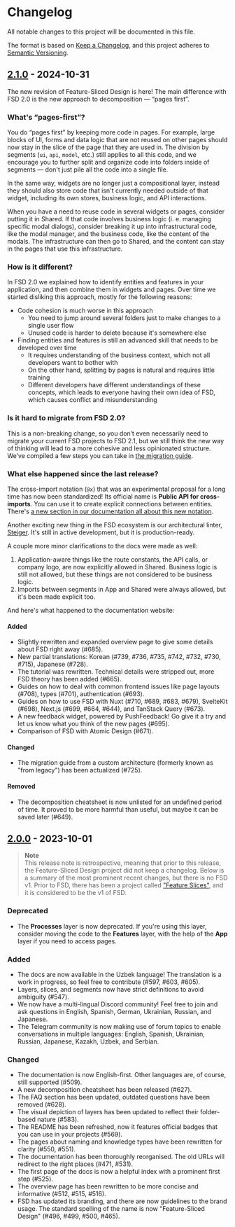 # Changelog

All notable changes to this project will be documented in this file.

The format is based on [Keep a Changelog](https://keepachangelog.com/en/1.1.0/),
and this project adheres to [Semantic Versioning](https://semver.org/spec/v2.0.0.html).

<!-- ## [Since last release][since-last-release] -->

## [2.1.0] - 2024-10-31

The new revision of Feature-Sliced Design is here! The main difference with FSD 2.0 is the new approach to decomposition — “pages first”.

### What's “pages-first”?

You do “pages first” by keeping more code in pages. For example, large blocks of UI, forms and data logic that are not reused on other pages should now stay in the slice of the page that they are used in. The division by segments (`ui`, `api`, `model`, etc.) still applies to all this code, and we encourage you to further split and organize code into folders inside of segments — don't just pile all the code into a single file.

In the same way, widgets are no longer just a compositional layer, instead they should also store code that isn't currently needed outside of that widget, including its own stores, business logic, and API interactions.

When you have a need to reuse code in several widgets or pages, consider putting it in Shared. If that code involves business logic (i. e. managing specific modal dialogs), consider breaking it up into infrastructural code, like the modal manager, and the business code, like the content of the modals. The infrastructure can then go to Shared, and the content can stay in the pages that use this infrastructure.

### How is it different?

In FSD 2.0 we explained how to identify entities and features in your application, and then combine them in widgets and pages. Over time we started disliking this approach, mostly for the following reasons: 

- Code cohesion is much worse in this approach
    - You need to jump around several folders just to make changes to a single user flow
    - Unused code is harder to delete because it's somewhere else
- Finding entities and features is still an advanced skill that needs to be developed over time
    - It requires understanding of the business context, which not all developers want to bother with
    - On the other hand, splitting by pages is natural and requires little training
    - Different developers have different understandings of these concepts, which leads to everyone having their own idea of FSD, which causes conflict and misunderstanding

### Is it hard to migrate from FSD 2.0?

This is a non-breaking change, so you don’t even necessarily need to migrate your current FSD projects to FSD 2.1, but we still think the new way of thinking will lead to a more cohesive and less opinionated structure. We’ve compiled a few steps you can take in [the migration guide](https://feature-sliced.design/docs/guides/migration/from-v2-0).

### What else happened since the last release?

The cross-import notation (`@x`) that was an experimental proposal for a long time has now been standardized! Its official name is **Public API for cross-imports**. You can use it to create explicit connections between entities. There's [a new section in our documentation all about this new notation](https://feature-sliced.design/docs/reference/public-api#public-api-for-cross-imports).

Another exciting new thing in the FSD ecosystem is our architectural linter, [Steiger](https://github.com/feature-sliced/steiger). It's still in active development, but it is production-ready.

A couple more minor clarifications to the docs were made as well:

1. Application-aware things like the route constants, the API calls, or company logo, are now explicitly allowed in Shared. Business logic is still not allowed, but these things are not considered to be business logic.
2. Imports between segments in App and Shared were always allowed, but it's been made explicit too.

And here's what happened to the documentation website:

#### Added

- Slightly rewritten and expanded overview page to give some details about FSD right away (#685).
- New partial translations: Korean (#739, #736, #735, #742, #732, #730, #715), Japanese (#728).
- The tutorial was rewritten. Technical details were stripped out, more FSD theory has been added (#665).
- Guides on how to deal with common frontend issues like page layouts (#708), types (#701), authentication (#693).
- Guides on how to use FSD with Nuxt (#710, #689, #683, #679), SvelteKit (#698), Next.js (#699, #664, #644), and TanStack Query (#673).
- A new feedback widget, powered by PushFeedback! Go give it a try and let us know what you think of the new pages (#695).
- Comparison of FSD with Atomic Design (#671).

#### Changed

- The migration guide from a custom architecture (formerly known as "from legacy") has been actualized (#725).

#### Removed

- The decomposition cheatsheet is now unlisted for an undefined period of time. It proved to be more harmful than useful, but maybe it can be saved later (#649).

## [2.0.0] - 2023-10-01

> **Note**  
> This release note is retrospective, meaning that prior to this release, the Feature-Sliced Design project did not keep a changelog. Below is a summary of the most prominent recent changes, but there is no FSD v1. Prior to FSD, there has been a project called ["Feature Slices"](https://feature-sliced.github.io/featureslices.dev/v1.0.html), and it is considered to be the v1 of FSD.

### Deprecated

- The **Processes** layer is now deprecated. If you're using this layer, consider moving the code to the **Features** layer, with the help of the **App** layer if you need to access pages.

### Added

- The docs are now available in the Uzbek language! The translation is a work in progress, so feel free to contribute (#597, #603, #605).
- Layers, slices, and segments now have strict definitions to avoid ambiguity (#547).
- We now have a multi-lingual Discord community! Feel free to join and ask questions in English, Spanish, German, Ukrainian, Russian, and Japanese.
- The Telegram community is now making use of forum topics to enable conversations in multiple languages: English, Spanish, Ukrainian, Russian, Japanese, Kazakh, Uzbek, and Serbian.

### Changed

- The documentation is now English-first. Other languages are, of course, still supported (#509).
- A new decomposition cheatsheet has been released (#627).
- The FAQ section has been updated, outdated questions have been removed (#628).
- The visual depiction of layers has been updated to reflect their folder-based nature (#583).
- The README has been refreshed, now it features official badges that you can use in your projects (#569).
- The pages about naming and knowledge types have been rewritten for clarity (#550, #551).
- The documentation has been thoroughly reorganised. The old URLs will redirect to the right places (#471, #531).
- The first page of the docs is now a helpful index with a prominent first step (#525).
- The overview page has been rewritten to be more concise and informative (#512, #515, #516).
- FSD has updated its branding, and there are now guidelines to the brand usage. The standard spelling of the name is now "Feature-Sliced Design" (#496, #499, #500, #465).

[since-last-release]: https://github.com/feature-sliced/documentation/compare/v2.1.0...HEAD
[2.1.0]: https://github.com/feature-sliced/documentation/releases/tag/v2.1.0
[2.0.0]: https://github.com/feature-sliced/documentation/releases/tag/v2.0.0
